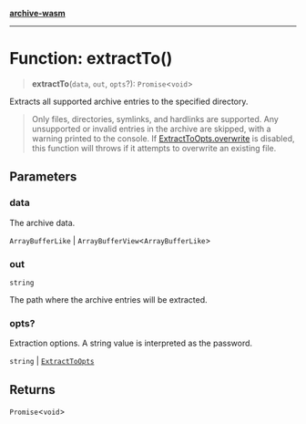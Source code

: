 [**archive-wasm**](../../../../README.md)

---

# Function: extractTo()

> **extractTo**(`data`, `out`, `opts`?): `Promise`\<`void`\>

Extracts all supported archive entries to the specified directory.

> Only files, directories, symlinks, and hardlinks are supported.
> Any unsupported or invalid entries in the archive are skipped, with a warning printed to the
> console. If [ExtractToOpts.overwrite](../interfaces/ExtractToExclusiveOpts.md#overwrite) is disabled, this function will throws if it
> attempts to overwrite an existing file.

## Parameters

### data

The archive data.

`ArrayBufferLike` | `ArrayBufferView`\<`ArrayBufferLike`\>

### out

`string`

The path where the archive entries will be extracted.

### opts?

Extraction options. A string value is interpreted as the password.

`string` | [`ExtractToOpts`](../type-aliases/ExtractToOpts.md)

## Returns

`Promise`\<`void`\>
